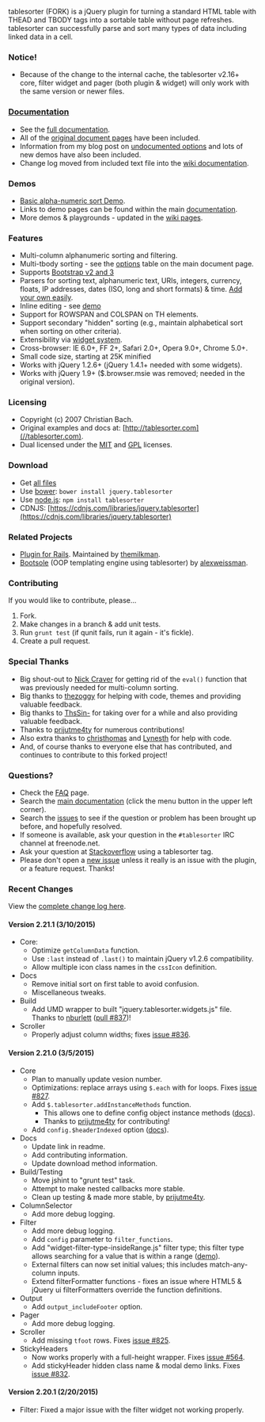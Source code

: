 tablesorter (FORK) is a jQuery plugin for turning a standard HTML table with THEAD and TBODY tags into a sortable table without page refreshes.
tablesorter can successfully parse and sort many types of data including linked data in a cell.

### Notice!

* Because of the change to the internal cache, the tablesorter v2.16+ core, filter widget and pager (both plugin &amp; widget) will only work with the same version or newer files.

### [Documentation](//mottie.github.io/tablesorter/docs/)

* See the [full documentation](//mottie.github.io/tablesorter/docs/).
* All of the [original document pages](//tablesorter.com/docs/) have been included.
* Information from my blog post on [undocumented options](//wowmotty.blogspot.com/2011/06/jquery-tablesorter-missing-docs.html) and lots of new demos have also been included.
* Change log moved from included text file into the [wiki documentation](//github.com/Mottie/tablesorter/wiki/Changes).

### Demos

* [Basic alpha-numeric sort Demo](//mottie.github.com/tablesorter/).
* Links to demo pages can be found within the main [documentation](//mottie.github.io/tablesorter/docs/).
* More demos & playgrounds - updated in the [wiki pages](//github.com/Mottie/tablesorter/wiki).

### Features

* Multi-column alphanumeric sorting and filtering.
* Multi-tbody sorting - see the [options](//mottie.github.io/tablesorter/docs/index.html#options) table on the main document page.
* Supports [Bootstrap v2 and 3](//mottie.github.io/tablesorter/docs/example-widget-bootstrap-theme.html)
* Parsers for sorting text, alphanumeric text, URIs, integers, currency, floats, IP addresses, dates (ISO, long and short formats) &amp; time. [Add your own easily](//mottie.github.io/tablesorter/docs/example-parsers.html).
* Inline editing - see [demo](//mottie.github.io/tablesorter/docs/example-widget-editable.html)
* Support for ROWSPAN and COLSPAN on TH elements.
* Support secondary "hidden" sorting (e.g., maintain alphabetical sort when sorting on other criteria).
* Extensibility via [widget system](//mottie.github.io/tablesorter/docs/example-widgets.html).
* Cross-browser: IE 6.0+, FF 2+, Safari 2.0+, Opera 9.0+, Chrome 5.0+.
* Small code size, starting at 25K minified
* Works with jQuery 1.2.6+ (jQuery 1.4.1+ needed with some widgets).
* Works with jQuery 1.9+ ($.browser.msie was removed; needed in the original version).

### Licensing

* Copyright (c) 2007 Christian Bach.
* Original examples and docs at: [http://tablesorter.com](//tablesorter.com).
* Dual licensed under the [MIT](//www.opensource.org/licenses/mit-license.php) and [GPL](//www.gnu.org/licenses/gpl.html) licenses.

### Download

* Get [all files](https://github.com/Mottie/tablesorter/archive/master.zip)
* Use [bower](http://bower.io/): `bower install jquery.tablesorter`
* Use [node.js](http://nodejs.org/): `npm install tablesorter`
* CDNJS: [https://cdnjs.com/libraries/jquery.tablesorter](https://cdnjs.com/libraries/jquery.tablesorter)

### Related Projects

* [Plugin for Rails](//github.com/themilkman/jquery-tablesorter-rails). Maintained by [themilkman](//github.com/themilkman).
* [Bootsole](//alexweissman.github.io/bootsole/) (OOP templating engine using tablesorter) by [alexweissman](//github.com/alexweissman).

### Contributing

If you would like to contribute, please...

1. Fork.
2. Make changes in a branch & add unit tests.
3. Run `grunt test` (if qunit fails, run it again - it's fickle).
4. Create a pull request.

### Special Thanks

* Big shout-out to [Nick Craver](//github.com/NickCraver) for getting rid of the `eval()` function that was previously needed for multi-column sorting.
* Big thanks to [thezoggy](//github.com/thezoggy) for helping with code, themes and providing valuable feedback.
* Big thanks to [ThsSin-](//github.com/TheSin-) for taking over for a while and also providing valuable feedback.
* Thanks to [prijutme4ty](https://github.com/prijutme4ty) for numerous contributions!
* Also extra thanks to [christhomas](//github.com/christhomas) and [Lynesth](//github.com/Lynesth) for help with code.
* And, of course thanks to everyone else that has contributed, and continues to contribute to this forked project!

### Questions?

* Check the [FAQ](//github.com/Mottie/tablesorter/wiki/FAQ) page.
* Search the [main documentation](//mottie.github.io/tablesorter/docs/) (click the menu button in the upper left corner).
* Search the [issues](//github.com/Mottie/tablesorter/issues) to see if the question or problem has been brought up before, and hopefully resolved.
* If someone is available, ask your question in the `#tablesorter` IRC channel at freenode.net.
* Ask your question at [Stackoverflow](//stackoverflow.com/questions/tagged/tablesorter) using a tablesorter tag.
* Please don't open a [new issue](//github.com/Mottie/tablesorter/issues) unless it really is an issue with the plugin, or a feature request. Thanks!

### Recent Changes

View the [complete change log here](//github.com/Mottie/tablesorter/wiki/Changes).

#### <a name="v2.21.1">Version 2.21.1</a> (3/10/2015)

* Core:
  * Optimize `getColumnData` function.
  * Use `:last` instead of `.last()` to maintain jQuery v1.2.6 compatibility.
  * Allow multiple icon class names in the `cssIcon` definition.
* Docs
  * Remove initial sort on first table to avoid confusion.
  * Miscellaneous tweaks.
* Build
  * Add UMD wrapper to built "jquery.tablesorter.widgets.js" file. Thanks to [nburlett](https://github.com/nburlett) ([pull #837](https://github.com/Mottie/tablesorter/pull/837))!
* Scroller
  * Properly adjust column widths; fixes [issue #836](https://github.com/Mottie/tablesorter/issues/836).

#### <a name="v2.21.0">Version 2.21.0</a> (3/5/2015)

* Core
  * Plan to manually update vesion number.
  * Optimizations: replace arrays using `$.each` with for loops. Fixes [issue #827](https://github.com/Mottie/tablesorter/issues/827).
  * Add `$.tablesorter.addInstanceMethods` function.
    * This allows one to define config object instance methods ([docs](http://mottie.github.io/tablesorter/docs/#variable-instanceMethods)).
    * Thanks to [prijutme4ty](https://github.com/prijutme4ty) for contributing!
  * Add `config.$headerIndexed` option ([docs](http://mottie.github.io/tablesorter/docs/#variable-header-indexed)).
* Docs
  * Update link in readme.
  * Add contributing information.
  * Update download method information.
* Build/Testing
  * Move jshint to "grunt test" task.
  * Attempt to make nested callbacks more stable.
  * Clean up testing & made more stable, by [prijutme4ty](https://github.com/prijutme4ty).
* ColumnSelector
  * Add more debug logging.
* Filter
  * Add more debug logging.
  * Add `config` parameter to `filter_functions`.
  * Add "widget-filter-type-insideRange.js" filter type; this filter type allows searching for a value that is within a range ([demo](http://mottie.github.io/tablesorter/docs/example-parsers-date-range.html)).
  * External filters can now set initial values; this includes match-any-column inputs.
  * Extend filterFormatter functions - fixes an issue where HTML5 &amp; jQuery ui filterFormatters override the function definitions.
* Output
  * Add `output_includeFooter` option.
* Pager
  * Add more debug logging.
* Scroller
  * Add missing `tfoot` rows. Fixes [issue #825](https://github.com/Mottie/tablesorter/issues/825).
* StickyHeaders
  * Now works properly with a full-height wrapper. Fixes [issue #564](https://github.com/Mottie/tablesorter/issues/564).
  * Add stickyHeader hidden class name & modal demo links. Fixes [issue #832](https://github.com/Mottie/tablesorter/issues/832).

#### <a name="v2.20.1">Version 2.20.1</a> (2/20/2015)

* Filter: Fixed a major issue with the filter widget not working properly.
